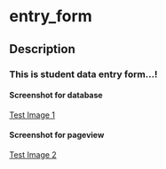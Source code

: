 # entry_form
## Description
### This is student data entry form...!
#### Screenshot for database
[Test Image 1](db.JPG)
#### Screenshot for pageview
[Test Image 2](op.png)
